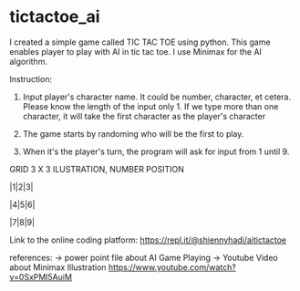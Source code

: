 # tictactoe_ai
I created a simple game called TIC TAC TOE using python. This game enables player to play with AI in tic tac toe. I use Minimax for the AI algorithm.

Instruction:
1. Input player's character name. It could be number, character, et cetera. Please know the length of the input only 1. If we type more than one character, it will take the first character as the player's character

2. The game starts by randoming who will be the first to play.

3. When it's the player's turn, the program will ask for input from 1 until 9.

GRID 3 X 3 ILUSTRATION, NUMBER POSITION

|1|2|3|

|4|5|6|

|7|8|9|

Link to the online coding platform:
https://repl.it/@shiennyhadi/aitictactoe

references:
-> power point file about AI Game Playing
-> Youtube Video about Minimax Illustration https://www.youtube.com/watch?v=0SxPMl5AuiM

